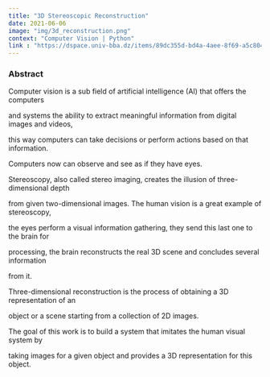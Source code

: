 ```yaml
---
title: "3D Stereoscopic Reconstruction"
date: 2021-06-06
image: "img/3d_reconstruction.png"
context: "Computer Vision | Python"
link : "https://dspace.univ-bba.dz/items/89dc355d-bd4a-4aee-8f69-a5c80439f775"
---
```

### Abstract

Computer vision is a sub field of artificial intelligence (AI) that offers the computers

and systems the ability to extract meaningful information from digital images and videos,

this way computers can take decisions or perform actions based on that information.

Computers now can observe and see as if they have eyes.

Stereoscopy, also called stereo imaging, creates the illusion of three-dimensional depth

from given two-dimensional images. The human vision is a great example of stereoscopy,

the eyes perform a visual information gathering, they send this last one to the brain for

processing, the brain reconstructs the real 3D scene and concludes several information

from it.

Three-dimensional reconstruction is the process of obtaining a 3D representation of an

object or a scene starting from a collection of 2D images.

The goal of this work is to build a system that imitates the human visual system by

taking images for a given object and provides a 3D representation for this object.
